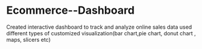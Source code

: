 # Ecommerce--Dashboard
Created interactive dashboard to track  and analyze online sales data used different types of customized visualization(bar chart,pie chart, donut chart , maps, slicers etc)
